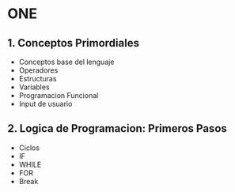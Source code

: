 # ONE
## 1. Conceptos Primordiales
- Conceptos base del lenguaje
- Operadores
- Estructuras
- Variables
- Programacion Funcional
- Input de usuario
## 2. Logica de Programacion: Primeros Pasos
- Ciclos
- IF
- WHILE
- FOR
- Break
